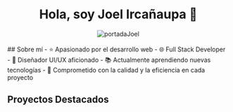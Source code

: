 <div align="center">
    <h1 align="center">Hola, soy Joel Ircañaupa 👋</h1>
</div>
<div style="text-align: center;">
    <img src="https://i.postimg.cc/DyjPkML8/joel-irca.png" alt="portadaJoel">
</div>
<br>
## Sobre mí
- ⭐ Apasionado por el desarrollo web
- 🌐 Full Stack Developer
- 🎨 Diseñador UI/UX aficionado
- 📚 Actualmente aprendiendo nuevas tecnologías
- 🎯 Comprometido con la calidad y la eficiencia en cada proyecto

## Proyectos Destacados
